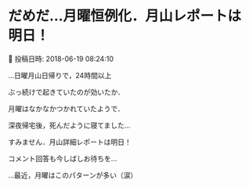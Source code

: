 # だめだ…月曜恒例化．月山レポートは明日！

📅 投稿日時: 2018-06-19 08:24:10

…日曜月山日帰りで，24時間以上


ぶっ続けで起きていたのが効いたか．


月曜はなかなかつかれていたようで．


深夜帰宅後，死んだように寝てました…





すみません．月山詳細レポートは明日！


コメント回答も今しばしお待ちを…





…最近，月曜はこのパターンが多い（涙）
